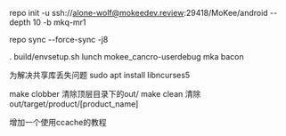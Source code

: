 repo init -u ssh://alone-wolf@mokeedev.review:29418/MoKee/android --depth 10 -b mkq-mr1 

repo sync --force-sync -j8

. build/envsetup.sh
lunch mokee_cancro-userdebug
mka bacon

为解决共享库丢失问题
sudo apt install libncurses5

make clobber 清除顶层目录下的out/
make clean 清除out/target/product/[product_name]

增加一个使用ccache的教程